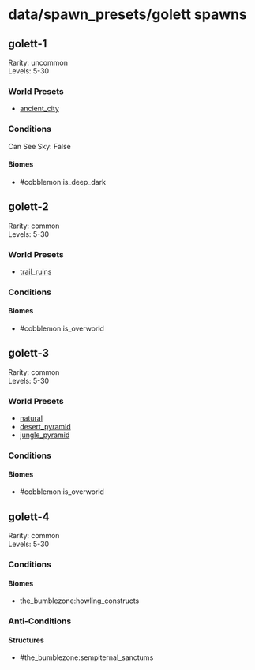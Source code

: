 # data/spawn_presets/golett spawns  
  
## golett-1  
Rarity: uncommon  
Levels: 5-30  
  
### World Presets  
* [ancient_city](data/spawn_data/ancient_city.md)  
  
### Conditions  
Can See Sky: False  
  
#### Biomes  
  * #cobblemon:is_deep_dark
  
  
## golett-2  
Rarity: common  
Levels: 5-30  
  
### World Presets  
* [trail_ruins](data/spawn_data/trail_ruins.md)  
  
### Conditions  
  
#### Biomes  
  * #cobblemon:is_overworld
  
  
## golett-3  
Rarity: common  
Levels: 5-30  
  
### World Presets  
* [natural](data/spawn_data/natural.md)  
* [desert_pyramid](data/spawn_data/desert_pyramid.md)  
* [jungle_pyramid](data/spawn_data/jungle_pyramid.md)  
  
### Conditions  
  
#### Biomes  
  * #cobblemon:is_overworld
  
  
## golett-4  
Rarity: common  
Levels: 5-30  
  
### Conditions  
  
#### Biomes  
  * the_bumblezone:howling_constructs
  
  
### Anti-Conditions  
  
#### Structures  
  * #the_bumblezone:sempiternal_sanctums
  
